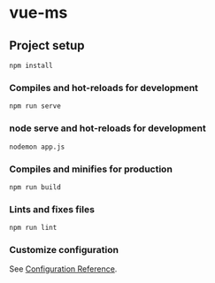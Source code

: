 # vue-ms

## Project setup
```
npm install
```

### Compiles and hot-reloads for development
```
npm run serve
```

### node serve and hot-reloads for development
```
nodemon app.js
```

### Compiles and minifies for production
```
npm run build
```

### Lints and fixes files
```
npm run lint
```

### Customize configuration
See [Configuration Reference](https://cli.vuejs.org/config/).
